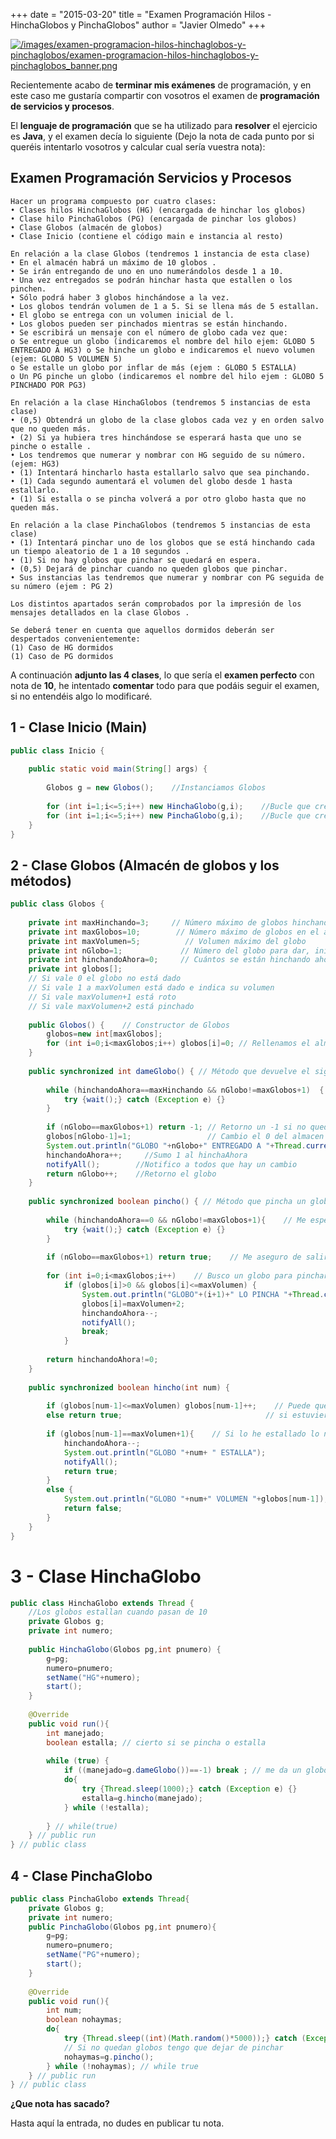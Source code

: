 +++
date = "2015-03-20"
title = "Examen Programación Hilos - HinchaGlobos y PinchaGlobos"
author = "Javier Olmedo"
+++

[![/images/examen-programacion-hilos-hinchaglobos-y-pinchaglobos/examen-programacion-hilos-hinchaglobos-y-pinchaglobos_banner.png](/images/examen-programacion-hilos-hinchaglobos-y-pinchaglobos/examen-programacion-hilos-hinchaglobos-y-pinchaglobos_banner.png)](/images/examen-programacion-hilos-hinchaglobos-y-pinchaglobos/examen-programacion-hilos-hinchaglobos-y-pinchaglobos_banner.png)

Recientemente acabo de **terminar mis exámenes** de programación, y en este caso me gustaría compartir con vosotros el examen de **programación de servicios y procesos**.

El **lenguaje de programación** que se ha utilizado para **resolver** el ejercicio es **Java**, y el examen decía lo siguiente (Dejo la nota de cada punto por si queréis intentarlo vosotros y calcular cual sería vuestra nota):

## Examen Programación Servicios y Procesos
```
Hacer un programa compuesto por cuatro clases:
• Clases hilos HinchaGlobos (HG) (encargada de hinchar los globos)
• Clase hilo PinchaGlobos (PG) (encargada de pinchar los globos)
• Clase Globos (almacén de globos)
• Clase Inicio (contiene el código main e instancia al resto)

En relación a la clase Globos (tendremos 1 instancia de esta clase)
• En el almacén habrá un máximo de 10 globos .
• Se irán entregando de uno en uno numerándolos desde 1 a 10.
• Una vez entregados se podrán hinchar hasta que estallen o los pinchen.
• Sólo podrá haber 3 globos hinchándose a la vez.
• Los globos tendrán volumen de 1 a 5. Si se llena más de 5 estallan.
• El globo se entrega con un volumen inicial de l.
• Los globos pueden ser pinchados mientras se están hinchando.
• Se escribirá un mensaje con el número de globo cada vez que:
o Se entregue un globo (indicaremos el nombre del hilo ejem: GLOBO 5 ENTREGADO A HG3) o Se hinche un globo e indicaremos el nuevo volumen (ejem: GLOBO 5 VOLUMEN 5)
o Se estalle un globo por inflar de más (ejem : GLOBO 5 ESTALLA)
o Un PG pinche un globo (indicaremos el nombre del hilo ejem : GLOBO 5 PINCHADO POR PG3)

En relación a la clase HinchaGlobos (tendremos 5 instancias de esta clase)
• (0,5) Obtendrá un globo de la clase globos cada vez y en orden salvo que no queden más.
• (2) Si ya hubiera tres hinchándose se esperará hasta que uno se pinche o estalle .
• Los tendremos que numerar y nombrar con HG seguido de su número. (ejem: HG3)
• (1) Intentará hincharlo hasta estallarlo salvo que sea pinchando.
• (1) Cada segundo aumentará el volumen del globo desde 1 hasta estallarlo.
• (1) Si estalla o se pincha volverá a por otro globo hasta que no queden más.

En relación a la clase PinchaGlobos (tendremos 5 instancias de esta clase)
• (1) Intentará pinchar uno de los globos que se está hinchando cada un tiempo aleatorio de 1 a 10 segundos .
• (1) Si no hay globos que pinchar se quedará en espera.
• (0,5) Dejará de pinchar cuando no queden globos que pinchar.
• Sus instancias las tendremos que numerar y nombrar con PG seguida de su número (ejem : PG 2)

Los distintos apartados serán comprobados por la impresión de los mensajes detallados en la clase Globos .

Se deberá tener en cuenta que aquellos dormidos deberán ser despertados convenientemente:
(1) Caso de HG dormidos
(1) Caso de PG dormidos
```

A continuación **adjunto las 4 clases**, lo que sería el **examen perfecto** con nota de **10**, he intentado **comentar** todo para que podáis seguir el examen, si no entendéis algo lo modificaré.

## 1 - Clase Inicio (Main)

```java
public class Inicio {
 
    public static void main(String[] args) {
 
        Globos g = new Globos();    //Instanciamos Globos
 
        for (int i=1;i<=5;i++) new HinchaGlobo(g,i);    //Bucle que crea 5 hilos de HinchaGlobo, le pasamos los globos e i para saber el número del hilo
        for (int i=1;i<=5;i++) new PinchaGlobo(g,i);    //Bucle que crea 5 hilos de PinchaGlobo, le pasamos los globos e i para saber el número del hilo
    }
}
```

## 2 - Clase Globos (Almacén de globos y los métodos)

```java
public class Globos {
 
    private int maxHinchando=3;     // Número máximo de globos hinchando a la vez
    private int maxGlobos=10;        // Número máximo de globos en el almacén
    private int maxVolumen=5;          // Volumen máximo del globo
    private int nGlobo=1;             // Número del globo para dar, inicialmente 1
    private int hinchandoAhora=0;     // Cuántos se están hinchando ahora mismo
    private int globos[];
    // Si vale 0 el globo no está dado
    // Si vale 1 a maxVolumen está dado e indica su volumen
    // Si vale maxVolumen+1 está roto
    // Si vale maxVolumen+2 está pinchado
 
    public Globos() {    // Constructor de Globos
        globos=new int[maxGlobos];
        for (int i=0;i<maxGlobos;i++) globos[i]=0; // Rellenamos el almacén a 0, (ninguno dado).
    } 
 
    public synchronized int dameGlobo() { // Método que devuelve el siguiente globo del almacen, si no quedan devuelve -1
 
        while (hinchandoAhora==maxHinchando && nGlobo!=maxGlobos+1)  { // Me espero si ya hay maxHinchando y quedan globos por dar
            try {wait();} catch (Exception e) {}
        }
 
        if (nGlobo==maxGlobos+1) return -1; // Retorno un -1 si no quedan globos por dar
        globos[nGlobo-1]=1;                 // Cambio el 0 del almacen de globos por 1 (entregado a HinchaGlobos)
        System.out.println("GLOBO "+nGlobo+" ENTREGADO A "+Thread.currentThread().getName());    //Informo por consola a que hilo se le da el globo
        hinchandoAhora++;     //Sumo 1 al hinchaAhora
        notifyAll();        //Notifico a todos que hay un cambio
        return nGlobo++;    //Retorno el globo
    }
 
    public synchronized boolean pincho() { // Método que pincha un globo, si no quedan devuelve true
 
        while (hinchandoAhora==0 && nGlobo!=maxGlobos+1){    // Me espero si no hay hinchando y quedan por pinchar
            try {wait();} catch (Exception e) {}
        }
 
        if (nGlobo==maxGlobos+1) return true;    // Me aseguro de salir porque ha cambiado hinchando
 
        for (int i=0;i<maxGlobos;i++)    // Busco un globo para pinchar dentro del almacen
            if (globos[i]>0 && globos[i]<=maxVolumen) {
                System.out.println("GLOBO"+(i+1)+" LO PINCHA "+Thread.currentThread().getName());
                globos[i]=maxVolumen+2;
                hinchandoAhora--;
                notifyAll();
                break;
            }
 
        return hinchandoAhora!=0;
    }
 
    public synchronized boolean hincho(int num) {
 
        if (globos[num-1]<=maxVolumen) globos[num-1]++;    // Puede que ya esté estallado, se comprueba
        else return true;                                // si estuviera estallado, pinchado o estallase dev true
 
        if (globos[num-1]==maxVolumen+1){    // Si lo he estallado lo notifico
            hinchandoAhora--;
            System.out.println("GLOBO "+num+ " ESTALLA");
            notifyAll();
            return true;
        }
        else {
            System.out.println("GLOBO "+num+" VOLUMEN "+globos[num-1]);
            return false;
        }
    }
}
```

# 3 - Clase HinchaGlobo

```java
public class HinchaGlobo extends Thread {
    //Los globos estallan cuando pasan de 10
    private Globos g;
    private int numero;
 
    public HinchaGlobo(Globos pg,int pnumero) {
        g=pg;
        numero=pnumero;
        setName("HG"+numero);
        start();
    }
 
    @Override
    public void run(){
        int manejado;
        boolean estalla; // cierto si se pincha o estalla
 
        while (true) {
            if ((manejado=g.dameGlobo())==-1) break ; // me da un globo o -1 si no hay mas
            do{
                try {Thread.sleep(1000);} catch (Exception e) {}
                estalla=g.hincho(manejado);
            } while (!estalla);  
 
        } // while(true)
    } // public run
} // public class
```

## 4 - Clase PinchaGlobo

```java
public class PinchaGlobo extends Thread{
    private Globos g;
    private int numero;
    public PinchaGlobo(Globos pg,int pnumero){
        g=pg;
        numero=pnumero;
        setName("PG"+numero);
        start();
    }
 
    @Override
    public void run(){
        int num;
        boolean nohaymas;
        do{
            try {Thread.sleep((int)(Math.random()*5000));} catch (Exception e) {}
            // Si no quedan globos tengo que dejar de pinchar
            nohaymas=g.pincho();
        } while (!nohaymas); // while true
    } // public run
} // public class
```

**¿Que nota has sacado?**

Hasta aquí la entrada, no dudes en publicar tu nota.